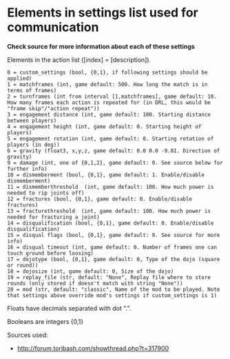 Elements in settings list used for communication
==============================================

**Check source for more information about each of these settings**

Elements in the action list ([index] = [description]).
```
0 = custom_settings (bool, {0,1}, if following settings should be applied)
1 = matchframes (int, game default: 500. How long the match is in terms of frames)
2 = turnframes (int from interval [1,matchframes], game default: 10. How many frames each action is repeated for (in DRL, this would be "frame skip"/"action repeat"))
3 = engagement distance (int, game default: 100. Starting distance between players)
4 = engagement height (int, game default: 0. Starting height of players)
5 = engagement rotation (int, game default: 0. Starting rotation of players (in deg))
6 = gravity (float3, x,y,z, game default: 0.0 0.0 -9.81. Direction of gravity)
9 = damage (int, one of {0,1,2}, game default: 0. See source below for further info)
10 = dismemberment (bool, {0,1}, game default: 1. Enable/disable dismemberment)
11 = dismemberthreshold  (int, game default: 100. How much power is needed to rip joints off)
12 = fractures (bool, {0,1}, game default: 0. Enable/disable fractures)
13 = fracturethreshold  (int, game default: 100. How much power is needed for fracturing a joint)
14 = disqualification (bool, {0,1}, game default: 0. Enable/disable disqualification)
15 = disqual flags (bool, {0,1}, game default: 0. See source for more info)
16 = disqual timeout (int, game default: 0. Number of frames one can touch ground before loosing)
17 = dojotype (bool, {0,1}, game default: 0, Type of the dojo (square or round))
18 = dojosize (int, game default: 0, Size of the dojo)
19 = replay_file (str, default: "None", Replay file where to store rounds (only stored if doesn't match with string "None"))
20 = mod (str, default: "classic", Name of the mod to be played. Note that settings above override mod's settings if custom_settings is 1)
```

Floats have decimals separated with dot ".".

Booleans are integers {0,1}

Sources used:

* http://forum.toribash.com/showthread.php?t=317900
